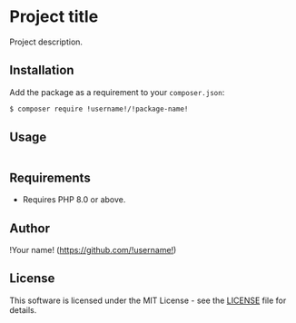# Project title
Project description.

## Installation
Add the package as a requirement to your `composer.json`:
```bash
$ composer require !username!/!package-name!
```

## Usage
```php

```


## Requirements
- Requires PHP 8.0 or above.

## Author
!Your name! (<https://github.com/!username!>)

## License
This software is licensed under the MIT License - see the [LICENSE](LICENSE.md) file for details.
